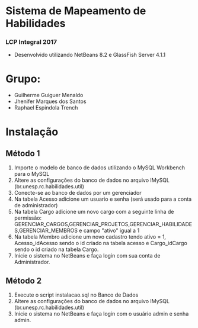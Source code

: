 # Sistema de Mapeamento de Habilidades
### LCP Integral 2017

- Desenvolvido utilizando NetBeans 8.2 e GlassFish Server 4.1.1

# Grupo:
- Guilherme Guiguer Menaldo
- Jhenifer Marques dos Santos
- Raphael Espindola Trench

# Instalação
## Método 1
1. Importe o modelo de banco de dados utilizando o MySQL Workbench para o MySQL
2. Altere as configurações do banco de dados no arquivo IMySQL (br.unesp.rc.habilidades.util)
3. Conecte-se ao banco de dados por um gerenciador
4. Na tabela Acesso adicione um usuario e senha (será usado para a conta de administrador)
5. Na tabela Cargo adicione um novo cargo com a seguinte linha de permissão:
	GERENCIAR_CARGOS,GERENCIAR_PROJETOS,GERENCIAR_HABILIDADES,GERENCIAR_MEMBROS
e campo "ativo" igual a 1
6. Na tabela Membro adicione um novo cadastro tendo ativo = 1, Acesso_idAcesso sendo o id criado na tabela acesso e Cargo_idCargo sendo o id criado na tabela Cargo.
7. Inicie o sistema no NetBeans e faça login com sua conta de Administrador.

## Método 2
1. Execute o script instalacao.sql no Banco de Dados
2. Altere as configurações do banco de dados no arquivo IMySQL (br.unesp.rc.habilidades.util)
3. Inicie o sistema no NetBeans e faça login com o usuário admin e senha admin.
